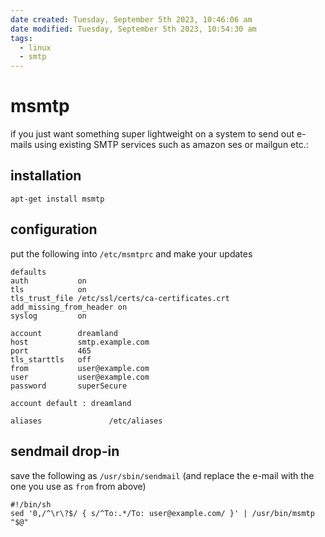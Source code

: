```yaml
---
date created: Tuesday, September 5th 2023, 10:46:06 am
date modified: Tuesday, September 5th 2023, 10:54:30 am
tags:
  - linux
  - smtp
---
```


# msmtp

if you just want something super lightweight on a system to send out e-mails using existing SMTP services such as amazon ses or mailgun etc.:

## installation

```shell
apt-get install msmtp
```

## configuration

put the following into `/etc/msmtprc` and make your updates

```
defaults
auth           on
tls            on
tls_trust_file /etc/ssl/certs/ca-certificates.crt
add_missing_from_header on
syslog         on

account        dreamland
host           smtp.example.com
port           465
tls_starttls   off
from           user@example.com
user           user@example.com
password       superSecure

account default : dreamland

aliases               /etc/aliases
```

## sendmail drop-in

save the following as `/usr/sbin/sendmail` (and replace the e-mail with the one you use as `from` from above)

```shell
#!/bin/sh
sed '0,/^\r\?$/ { s/^To:.*/To: user@example.com/ }' | /usr/bin/msmtp "$@"
```
